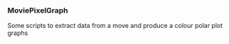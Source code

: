 ### MoviePixelGraph
Some scripts to extract data from a move and produce a colour polar plot graphs
